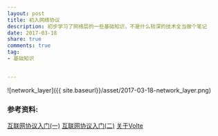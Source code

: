 ```yaml
---
layout: post
title: 初入网络协议
description: 初步学习了网络层的一些基础知识，不是什么较深的技术全当做个笔记
date: 2017-03-18
share: true
comments: true
tag: 
- 基础知识


---
```


![network_layer]({{ site.baseurl}}/asset/2017-03-18-network_layer.png)

### 参考资料:
[互联网协议入门(一)](http://www.ruanyifeng.com/blog/2012/05/internet_protocol_suite_part_i.html)
[互联网协议入门(二)](http://www.ruanyifeng.com/blog/2012/06/internet_protocol_suite_part_ii.html)
[关于Volte](http://www.10tiao.com/html/694/201703/2652509425/1.html)
